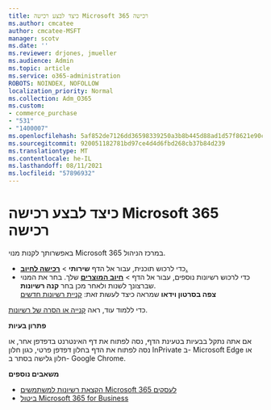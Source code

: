 ```yaml
---
title: כיצד לבצע רכישה Microsoft 365 רכישה
ms.author: cmcatee
author: cmcatee-MSFT
manager: scotv
ms.date: ''
ms.reviewer: drjones, jmueller
ms.audience: Admin
ms.topic: article
ms.service: o365-administration
ROBOTS: NOINDEX, NOFOLLOW
localization_priority: Normal
ms.collection: Adm_O365
ms.custom:
- commerce_purchase
- "531"
- "1400007"
ms.openlocfilehash: 5af852de7126dd36598339250a3b8b445d88ad1d57f8621e90c8818e8959f12b
ms.sourcegitcommit: 920051182781bd97ce4d4d6fbd268cb37b84d239
ms.translationtype: MT
ms.contentlocale: he-IL
ms.lasthandoff: 08/11/2021
ms.locfileid: "57896932"
---
```

# <a name="how-to-make-a-microsoft-365-purchase"></a>כיצד לבצע רכישה Microsoft 365 רכישה

באפשרותך לקנות מנוי Microsoft 365 במרכז הניהול.
  
- כדי לרכוש תוכנית, עבור אל הדף **שירותי** \> **[רכישה לחיוב.](https://go.microsoft.com/fwlink/p/?linkid=868433)**
- כדי לרכוש רשיונות נוספים,  עבור אל הדף \> **[חיוב המוצרים](https://go.microsoft.com/fwlink/p/?linkid=842054)** שלך. בחר את המנוי שברצונך לשנות ולאחר מכן בחר **קנה רשיונות**.\
**צפה בסרטון וידאו** שמראה כיצד לעשות זאת: [קניית רשיונות חדשים](https://go.microsoft.com/fwlink/p/?linkid=2154857)
  
כדי ללמוד עוד, ראה [קנייה או הסרה של רשיונות](https://docs.microsoft.com/microsoft-365/commerce/licenses/buy-licenses).

**פתרון בעיות**

אם אתה נתקל בבעיות בטעינת הדף, נסה לפתוח את דף האינטרנט בדפדפן אחר, או נסה לפתוח את הדף בחלון דפדפן פרטי, כגון חלון InPrivate ב- Microsoft Edge או חלון גלישה בסתר ב- Google Chrome.

**משאבים נוספים**
  
- [הקצאת רשיונות למשתמשים Microsoft 365 לעסקים](https://docs.microsoft.com/microsoft-365/admin/add-users/add-users)
- [ביטול Microsoft 365 for Business](https://docs.microsoft.com/microsoft-365/commerce/subscriptions/cancel-your-subscription)